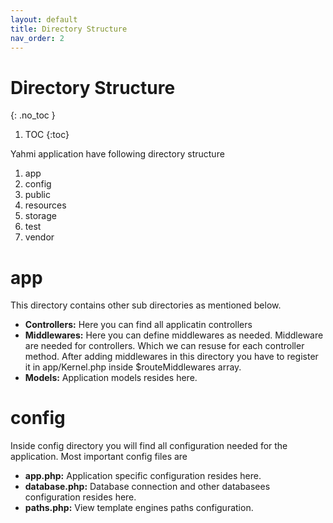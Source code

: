 ```yaml
---
layout: default
title: Directory Structure
nav_order: 2
---
```


# Directory Structure
{: .no_toc }

1. TOC
{:toc}

Yahmi application have following directory structure

1. app
2. config
3. public
4. resources
5. storage
6. test
7. vendor


# [](#app)app

This directory contains other sub directories as mentioned below.

 - **Controllers:** Here you can find all applicatin controllers
 - **Middlewares:** Here you can define middlewares as needed. Middleware are needed for controllers. Which we can resuse for each controller method. After adding middlewares in this directory you have to register it in app/Kernel.php inside $routeMiddlewares array.
 - **Models:** Application models resides here.

# [](#config)config

Inside config directory you will find all configuration needed for the application. Most important config files are
- **app.php:** Application specific configuration resides here.
- **database.php:** Database connection and other databasees configuration resides here.
- **paths.php:**  View template engines paths configuration.


